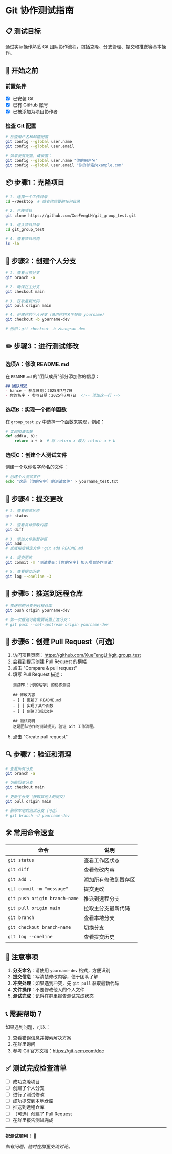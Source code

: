 # Git 协作测试指南

## 📋 测试目标
通过实际操作熟悉 Git 团队协作流程，包括克隆、分支管理、提交和推送等基本操作。

## 🚀 开始之前

### 前置条件
- [x] 已安装 Git
- [x] 已有 GitHub 账号
- [x] 已被添加为项目协作者

### 检查 Git 配置
```bash
# 检查用户名和邮箱配置
git config --global user.name
git config --global user.email

# 如果没有配置，请设置：
git config --global user.name "你的用户名"
git config --global user.email "你的邮箱@example.com"
```

## 📦 步骤1：克隆项目

```bash
# 1. 选择一个工作目录
cd ~/Desktop  # 或者你想要的任何目录

# 2. 克隆项目
git clone https://github.com/XueFengLH/git_group_test.git

# 3. 进入项目目录
cd git_group_test

# 4. 查看项目结构
ls -la
```

## 🌿 步骤2：创建个人分支

```bash
# 1. 查看当前分支
git branch -a

# 2. 确保在主分支
git checkout main

# 3. 获取最新代码
git pull origin main

# 4. 创建你的个人分支（请用你的名字替换 yourname）
git checkout -b yourname-dev

# 例如：git checkout -b zhangsan-dev
```

## ✏️ 步骤3：进行测试修改

### 选项A：修改 README.md
在 `README.md` 的"团队成员"部分添加你的信息：

```markdown
## 团队成员
- hance - 参与日期：2025年7月7日
- 你的名字 - 参与日期：2025年7月7日  <!-- 添加这一行 -->
```

### 选项B：实现一个简单函数
在 `group_test.py` 中选择一个函数来实现，例如：

```python
# 实现加法函数
def add(a, b):
    return a + b  # 将 return x 改为 return a + b
```

### 选项C：创建个人测试文件
创建一个以你名字命名的文件：

```bash
# 创建个人测试文件
echo "这是 [你的名字] 的测试文件" > yourname_test.txt
```

## 📝 步骤4：提交更改

```bash
# 1. 查看修改状态
git status

# 2. 查看具体修改内容
git diff

# 3. 添加文件到暂存区
git add .
# 或者指定特定文件：git add README.md

# 4. 提交更改
git commit -m "测试提交：[你的名字] 加入项目协作测试"

# 5. 查看提交历史
git log --oneline -3
```

## 🔄 步骤5：推送到远程仓库

```bash
# 推送你的分支到远程仓库
git push origin yourname-dev

# 第一次推送可能需要设置上游分支：
# git push --set-upstream origin yourname-dev
```

## 🔀 步骤6：创建 Pull Request（可选）

1. 访问项目页面：https://github.com/XueFengLH/git_group_test
2. 会看到提示创建 Pull Request 的横幅
3. 点击 "Compare & pull request"
4. 填写 Pull Request 描述：
   ```
   测试PR：[你的名字] 的协作测试
   
   ## 修改内容
   - [ ] 更新了 README.md
   - [ ] 实现了某个函数
   - [ ] 创建了测试文件
   
   ## 测试说明
   这是团队协作的测试提交，验证 Git 工作流程。
   ```
5. 点击 "Create pull request"

## 🔍 步骤7：验证和清理

```bash
# 查看所有分支
git branch -a

# 切换回主分支
git checkout main

# 更新主分支（获取其他人的提交）
git pull origin main

# 删除本地的测试分支（可选）
# git branch -d yourname-dev
```

## 🛠️ 常用命令速查

| 命令 | 说明 |
|------|------|
| `git status` | 查看工作区状态 |
| `git diff` | 查看修改内容 |
| `git add .` | 添加所有修改到暂存区 |
| `git commit -m "message"` | 提交更改 |
| `git push origin branch-name` | 推送到远程分支 |
| `git pull origin main` | 拉取主分支最新代码 |
| `git branch` | 查看本地分支 |
| `git checkout branch-name` | 切换分支 |
| `git log --oneline` | 查看提交历史 |

## 🚨 注意事项

1. **分支命名**：请使用 `yourname-dev` 格式，方便识别
2. **提交信息**：写清楚修改内容，便于团队了解
3. **冲突处理**：如果遇到冲突，先 `git pull` 获取最新代码
4. **文件操作**：不要修改他人的个人文件
5. **测试完成**：记得在群里报告测试完成状态

## 📞 需要帮助？

如果遇到问题，可以：
1. 查看错误信息并搜索解决方案
2. 在群里询问
3. 参考 Git 官方文档：https://git-scm.com/doc

## ✅ 测试完成检查清单

- [ ] 成功克隆项目
- [ ] 创建了个人分支
- [ ] 进行了测试修改
- [ ] 成功提交到本地仓库
- [ ] 推送到远程仓库
- [ ] （可选）创建了 Pull Request
- [ ] 在群里报告测试完成

---

**祝测试顺利！** 🎉

_如有问题，随时在群里交流讨论。_
